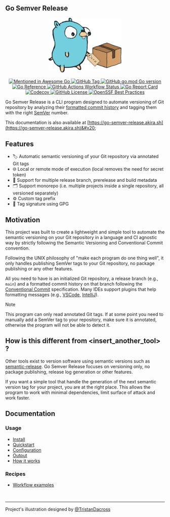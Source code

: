 ## Go Semver Release

<p align="center">
  <img src=".gitbook/assets/gop.png" alt="Go Semver Release Logo" width="230">
    <br><br>
  <a href="https://github.com/avelino/awesome-go">
    <img alt="Mentioned in Awesome Go" src="https://awesome.re/mentioned-badge.svg">
  </a>
  <a href="https://img.shields.io/github/v/tag/s0ders/go-semver-release?label=Version\&color=bb33ff">
    <img alt="GitHub Tag" src="https://img.shields.io/github/v/tag/s0ders/go-semver-release?label=Version\&color=bb33ff">
  </a>
  <a href="https://img.shields.io/github/go-mod/go-version/s0ders/go-semver-release">
    <img alt="GitHub go.mod Go version" src="https://img.shields.io/github/go-mod/go-version/s0ders/go-semver-release">
  </a>
  <a href="https://pkg.go.dev/github.com/s0ders/go-semver-release/v5">
    <img alt="Go Reference" src="https://pkg.go.dev/badge/github.com/s0ders/go-semver-release.svg">
  </a>
  <a href="https://img.shields.io/github/actions/workflow/status/s0ders/go-semver-release/main.yaml?label=CI">
    <img alt="GitHub Actions Workflow Status" src="https://img.shields.io/github/actions/workflow/status/s0ders/go-semver-release/main.yaml?label=CI">
  </a>
  <a href="https://goreportcard.com/report/github.com/s0ders/go-semver-release/v5">
    <img alt="Go Report Card" src="https://goreportcard.com/badge/github.com/s0ders/go-semver-release/v5">
  </a>
  <a href="https://app.codecov.io/github/s0ders/go-semver-release">
    <img alt="Codecov" src="https://img.shields.io/codecov/c/github/s0ders/go-semver-release?label=Coverage">
  </a>
  <a href="https://github.com/s0ders/go-semver-release/blob/main/LICENSE.md">
    <img alt="GitHub License" src="https://img.shields.io/github/license/s0ders/go-semver-release?label=License">
  </a>
    <a href="https://www.bestpractices.dev/projects/8877">
        <img alt="OpenSSF Best Practices" src="https://www.bestpractices.dev/projects/8877/badge">
    </a>
</p>

Go Semver Release is a CLI program designed to automate versioning of Git repository by analyzing their [formatted commit history](https://www.conventionalcommits.org) and tagging them with the right [SemVer](https://semver.org/spec/v2.0.0.html) number.

This documentation is also available at [https://go-semver-release.akira.sh](https://go-semver-release.akira.sh)&#x20;

## Features

* 🏷️ Automatic semantic versioning of your Git repository via annotated Git tags
* 🌐 Local or remote mode of execution (local removes the need for secret token)
* 🌴 Support for multiple release branch, prerelease and build metadata
* 🗂️ Support monorepo (i.e. multiple projects inside a single repository, all versioned separately)
* ⚙️ Custom tag prefix
* 📝 Tag signature using GPG

## Motivation

This project was built to create a lightweight and simple tool to automate the semantic versioning on your Git repository in a language and CI agnostic way by strictly following the Semantic Versioning and Conventional Commit convention.

Following the UNIX philosophy of "make each program do one thing well", it only handles publishing SemVer tags to your Git repository, no package publishing or any other features.

All you need to have is an initialized Git repository, a release branch (e.g., `main`) and a formatted commit history on that branch following the [Conventional Commit](https://www.conventionalcommits.org/en/v1.0.0/) specification. Many IDEs support plugins that help formatting messages (e.g., [VSCode](https://marketplace.visualstudio.com/items?itemName=vivaxy.vscode-conventional-commits), [IntelliJ](https://plugins.jetbrains.com/plugin/13389-conventional-commit)).

> [!NOTE]
> This program can only read annotated Git tags. If at some point you need to manually add a SemVer tag to your repository, make sure it is annotated, otherwise the program will not be able to detect it.

## How is this different from \<insert\_another\_tool> ?

Other tools exist to version software using semantic versions such as [semantic-release](https://github.com/semantic-release/semantic-release). Go Semver Release focuses on versioning only, no package publishing, release log generation or other features.

If you want a simple tool that handle the generation of the next semantic version tag for your project, you are at the right place. This allows the program to work with minimal dependencies, limit surface of attack and work faster.

## Documentation

### Usage

* [Install](usage/install.md)
* [Quickstart](usage/quickstart.md)
* [Configuration](usage/configuration.md)
* [Output](usage/output.md)
* [How it works](usage/how-it-works.md)

### Recipes

* [Workflow examples](recipes/workflow-examples.md)

<br>
<hr>

Project's illustration designed by [@TristanDacross](https://github.com/TristanDacross)